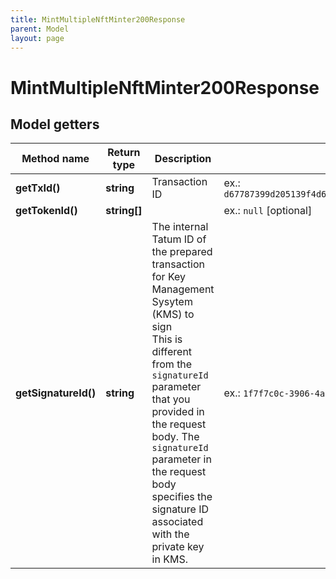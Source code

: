 ```yaml
---
title: MintMultipleNftMinter200Response
parent: Model
layout: page
---
```


# MintMultipleNftMinter200Response

## Model getters

Method name | Return type | Description | Notes
------------ | ------------- | ------------- | -------------
**getTxId()** | **string** | Transaction ID | ex.: `d67787399d205139f4d6f42c2aa4fffdf6f247411fae3706e874fbba0ce04b1b`
**getTokenId()** | **string[]** |  | ex.: `null` [optional]
**getSignatureId()** | **string** | The internal Tatum ID of the prepared transaction for Key Management Sysytem (KMS) to sign<br/>This is different from the <code>signatureId</code> parameter that you provided in the request body. The <code>signatureId</code> parameter in the request body specifies the signature ID associated with the private key in KMS. | ex.: `1f7f7c0c-3906-4aa1-9dfe-4b67c43918f6`

